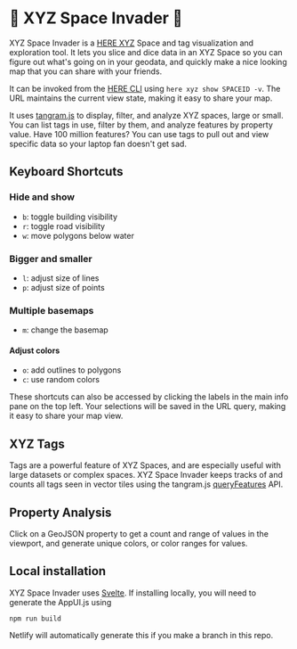 # 👾 XYZ Space Invader 👾

XYZ Space Invader is a [HERE XYZ](https://here.xyz) Space and tag visualization and exploration tool. It lets you slice and dice data in an XYZ Space so you can figure out what's going on in your geodata, and quickly make a nice looking map that you can share with your friends.

It can be invoked from the [HERE CLI](https://www.here.xyz/cli/) using `here xyz show SPACEID -v`. The URL maintains the current view state, making it easy to share your map.

It uses [tangram.js](https://github.com/tangrams/tangram) to display, filter, and analyze XYZ spaces, large or small. You can list tags in use, filter by them, and analyze features by property value. Have 100 million features? You can use tags to pull out and view specific data so your laptop fan doesn't get sad. 

## Keyboard Shortcuts

### Hide and show
- `b`: toggle building visibility
- `r`: toggle road visibility
- `w`: move polygons below water

### Bigger and smaller
- `l`: adjust size of lines
- `p`: adjust size of points

### Multiple basemaps
- `m`: change the basemap

#### Adjust colors
- `o`: add outlines to polygons
- `c`: use random colors

These shortcuts can also be accessed by clicking the labels in the main info pane on the top left. Your selections will be saved in the URL query, making it easy to share your map view.

## XYZ Tags

Tags are a powerful feature of XYZ Spaces, and are especially useful with large datasets or complex spaces. XYZ Space Invader keeps tracks of and counts all tags seen in vector tiles using the tangram.js [queryFeatures](https://tangrams.readthedocs.io/en/latest/API-Reference/Javascript-API/#queryfeatures) API.

## Property Analysis

Click on a GeoJSON property to get a count and range of values in the viewport, and generate unique colors, or color ranges for values.

## Local installation

XYZ Space Invader uses [Svelte](https://svelte.dev/). If installing locally, you will need to generate the AppUI.js using

`npm run build`

Netlify will automatically generate this if you make a branch in this repo.
